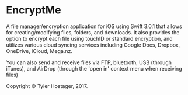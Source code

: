 # EncryptMe
A file manager/encryption application for iOS using Swift 3.0.1 that allows for creating/modifying files, folders, and downloads. 
It also provides the option to encrypt each file using touchID or standard encryption, and utilizes various
cloud syncing services including Google Docs, Dropbox, OneDrive, iCloud, Mega.nz. 

You can also send and receive files via FTP, bluetooth, USB (through iTunes), and AirDrop (through the 'open in' context menu 
when receiving files)

Copyright © Tyler Hostager, 2017.
